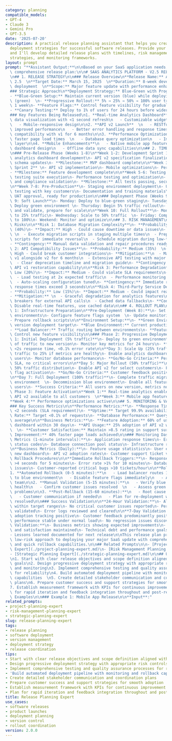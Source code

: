 ```yaml
---
category: planning
compatible_models:
- GPT-4
- Claude 3
- Gemini Pro
- GPT-3.5
date: '2025-07-20'
description: A practical release planning assistant that helps you create comprehensive
  deployment strategies for successful software releases. Provide your release context
  and I'll develop detailed release plans with timelines, risk management, rollout
  strategies, and monitoring frameworks.
layout: prompt
prompt: "**Assistant Output:**\n\nBased on your SaaS application needs, here's your\
  \ comprehensive release plan:\n\n# SAAS ANALYTICS PLATFORM - V2.5 RELEASE PLAN\n\
  \n## 1. RELEASE STRATEGY\n\n### Release Overview\n**Release Name:** Analytics Dashboard\
  \ 2.5  \n**Target Date:** March 15, 2025  \n**Duration:** 8-week development + 2-week\
  \ deployment  \n**Scope:** Major feature update with performance enhancements\n\n\
  ### Strategic Approach\n**Deployment Strategy:** Blue-Green with Progressive Rollout\n\
  - **Blue-Green Setup:** Maintain current version (blue) while deploying new version\
  \ (green)  \n- **Progressive Rollout:** 5% → 25% → 50% → 100% user traffic over\
  \ 1 week\n- **Feature Flags:** Control feature visibility for gradual activation\n\
  - **Canary Testing:** Deploy to 1% of users for 24 hours before wider rollout\n\n\
  ### Key Features Being Released\n1. **Real-time Analytics Dashboard**\n   - Live\
  \ data visualization with <1 second refresh\n   - Customizable widgets and layouts\n\
  \   - Mobile-responsive design\n\n2. **API v2 Launch**  \n   - RESTful API with\
  \ improved performance\n   - Better error handling and response times\n   - Backward\
  \ compatibility with v1 for 6 months\n\n3. **Performance Optimizations**\n   - 40%\
  \ faster page load times  \n   - Database query optimization\n   - Improved caching\
  \ layer\n\n4. **Mobile Enhancements**\n   - Native mobile app features\n   - Responsive\
  \ dashboard design\n   - Offline data sync capabilities\n\n## 2. TIMELINE & MILESTONES\n\
  \n### Pre-Release Phase (Weeks 1-8)\n**Week 1-2: Development Sprint 1**\n- Core\
  \ analytics dashboard development\n- API v2 specification finalization\n- Database\
  \ schema updates\n- **Milestone:** MVP dashboard complete\n\n**Week 3-4: Development\
  \ Sprint 2** \n- API v2 implementation\n- Mobile optimizations\n- Performance improvements\n\
  - **Milestone:** Feature development complete\n\n**Week 5-6: Testing & QA**\n- Automated\
  \ testing suite execution\n- Performance testing and optimization\n- Security testing\
  \ and compliance validation\n- **Milestone:** All tests passing, security approved\n\
  \n**Week 7-8: Pre-Production**\n- Staging environment deployment\n- User acceptance\
  \ testing with key customers\n- Documentation and training materials\n- **Milestone:**\
  \ UAT approval, ready for production\n\n### Deployment Phase (Weeks 9-10)\n**Week\
  \ 9: Soft Launch**\n- Monday: Deploy to blue-green staging\n- Tuesday-Wednesday:\
  \ Deploy green environment \n- Thursday: Begin 5% traffic rollout\n- Friday: Monitor\
  \ and validate, prepare for scale\n\n**Week 10: Full Rollout**\n- Monday: Scale\
  \ to 25% traffic\n- Wednesday: Scale to 50% traffic  \n- Friday: Complete rollout\
  \ to 100%\n- Weekend: Monitor and optimize\n\n## 3. RISK MANAGEMENT\n\n### High-Priority\
  \ Risks\n\n**Risk 1: Database Migration Complexity**\n- **Probability:** Medium\
  \ (40%)\n- **Impact:** High - Could cause downtime or data issues\n- **Mitigation:**\
  \ \n  - Execute migration scripts in staging multiple times\n  - Prepare rollback\
  \ scripts for immediate reversal\n  - Schedule migration during low-traffic window\n\
  - **Contingency:** Manual data validation and repair procedures ready\n\n**Risk\
  \ 2: API Compatibility Issues**\n- **Probability:** Medium (35%)  \n- **Impact:**\
  \ High - Could break customer integrations\n- **Mitigation:**\n  - Maintain API\
  \ v1 alongside v2 for 6 months\n  - Extensive API testing with major customers\n\
  \  - Clear deprecation timeline and migration guide\n- **Contingency:** Immediate\
  \ API v1 restoration capability\n\n**Risk 3: Performance Degradation**\n- **Probability:**\
  \ Low (20%)\n- **Impact:** Medium - Could violate SLA requirements\n- **Mitigation:**\n\
  \  - Load testing at 2x expected traffic\n  - Performance monitoring dashboard\n\
  \  - Auto-scaling configuration tuned\n- **Contingency:** Immediate rollback if\
  \ response times exceed 3 seconds\n\n**Risk 4: Third-Party Service Dependencies**\n\
  - **Probability:** Low (15%)\n- **Impact:** Medium - Could impact real-time features\n\
  - **Mitigation:** \n  - Graceful degradation for analytics features\n  - Circuit\
  \ breakers for external API calls\n  - Cached data fallbacks\n- **Contingency:**\
  \ Disable real-time features, use cached data\n\n## 4. ROLLOUT PLAN\n\n### Phase\
  \ 1: Infrastructure Preparation\n**Pre-Deployment (Week 8):**\n- Set up blue-green\
  \ environments\n- Configure feature flags system  \n- Update monitoring and alerting\n\
  - Prepare rollback scripts\n\n**Environment Setup:**\n- **Green Environment:** New\
  \ version deployment target\n- **Blue Environment:** Current production version\n\
  - **Load Balancer:** Traffic routing between environments\n- **Feature Flags:**\
  \ Control new feature visibility\n\n### Phase 2: Progressive Deployment\n\n**Day\
  \ 1: Initial Deployment (5% traffic)**\n- Deploy to green environment\n- Route 5%\
  \ of traffic to new version\n- Monitor key metrics for 24 hours\n- **Go/No-Go Criteria:**\
  \ <2s response time, <0.1% error rate\n\n**Day 3: Scale Up (25% traffic)**\n- Increase\
  \ traffic to 25% if metrics are healthy\n- Enable analytics dashboard for flagged\
  \ users\n- Monitor database performance\n- **Go/No-Go Criteria:** Performance within\
  \ SLA, no critical errors\n\n**Day 5: Major Rollout (50% traffic)**\n- Scale to\
  \ 50% traffic distribution\n- Enable API v2 for select customers\n- Full feature\
  \ flag activation\n- **Go/No-Go Criteria:** Customer feedback positive, system stable\n\
  \n**Day 7: Full Deployment (100% traffic)**\n- Complete traffic migration to green\
  \ environment  \n- Decommission blue environment\n- Enable all features for all\
  \ users\n- **Success Criteria:** All users on new version, metrics normal\n\n###\
  \ Phase 3: Feature Activation\n**Week 1:** Real-time analytics enabled\n**Week 2:**\
  \ API v2 available to all customers  \n**Week 3:** Mobile app features released\n\
  **Week 4:** Performance optimizations active\n\n## 5. MONITORING & VALIDATION\n\n\
  ### Key Success Metrics\n\n**Performance Metrics:**\n- **Response Time:** Target\
  \ <2 seconds (SLA requirement)\n- **Uptime:** Target 99.9% availability\n- **Error\
  \ Rate:** Target <0.1% of requests\n- **Database Performance:** Query times <500ms\
  \ average\n\n**Business Metrics:**\n- **Feature Adoption:** 60% of users try new\
  \ dashboard within 30 days\n- **API Usage:** 25% adoption of API v2 within 60 days\
  \  \n- **Customer Satisfaction:** Maintain >8.5 rating in support surveys\n- **Performance\
  \ Improvement:** 40% faster page loads achieved\n\n### Monitoring Dashboard\n**Real-Time\
  \ Metrics (1-minute intervals):**\n- Application response times\n- Error rates and\
  \ status codes\n- Database connection pool status\n- Infrastructure resource utilization\n\
  \n**Business Metrics (Daily):**\n- Feature usage statistics\n- User engagement with\
  \ new dashboard\n- API v2 adoption rates\n- Customer support ticket volume\n\n###\
  \ Rollback Procedures\n\n**Immediate Rollback Triggers:**\n- Response time consistently\
  \ >4 seconds for 5 minutes\n- Error rate >1% for 10 minutes\n- Database connectivity\
  \ issues\n- Customer-reported critical bugs >10 tickets/hour\n\n**Rollback Process:**\n\
  1. **Automated Rollback (0-5 minutes):**\n   - Load balancer routes 100% traffic\
  \ to blue environment\n   - Disable feature flags immediately\n   - Alert engineering\
  \ team\n\n2. **Manual Validation (5-15 minutes):**\n   - Verify blue environment\
  \ health\n   - Confirm customer issues resolved  \n   - Assess green environment\
  \ problems\n\n3. **Post-Rollback (15-60 minutes):**\n   - Root cause analysis initiation\n\
  \   - Customer communication if needed\n   - Plan for re-deployment when issues\
  \ resolved\n\n### Success Validation\n\n**24-Hour Validation:**\n- All key metrics\
  \ within target ranges\n- No critical customer issues reported\n- Performance improvements\
  \ validated\n- Error logs reviewed and cleared\n\n**7-Day Validation:**  \n- Feature\
  \ adoption tracking positive\n- Customer feedback predominantly positive\n- System\
  \ performance stable under normal load\n- No regression issues discovered\n\n**30-Day\
  \ Validation:**\n- Business metrics showing expected improvements\n- Customer retention\
  \ and satisfaction maintained\n- Technical debt and performance goals achieved\n\
  - Lessons learned documented for next release\n\nThis release plan provides a structured,\
  \ low-risk approach to deploying your major SaaS update with comprehensive monitoring\
  \ and quick rollback capabilities.\n\n## Related Prompts\n\n- [Project Planning\
  \ Expert](./project-planning-expert.md)\n- [Risk Management Planning Expert](./risk-management-planning-expert.md)\n\
  - [Strategic Planning Expert](./strategic-planning-expert.md)\n\n## Usage Instructions\n\
  \n1. Start with clear release objectives and scope definition aligned with business\
  \ goals\n2. Design progressive deployment strategy with appropriate risk controls\
  \ and monitoring\n3. Implement comprehensive testing and quality assurance processes\
  \ for reliability\n4. Build automated deployment pipeline with monitoring and rollback\
  \ capabilities  \n5. Create detailed stakeholder communication and coordination\
  \ plans\n6. Prepare customer success and support strategies for smooth adoption\n\
  7. Establish measurement framework with KPIs for continuous improvement\n8. Plan\
  \ for rapid iteration and feedback integration throughout and post-release\n\n##\
  \ Examples\n\n### Example 1: Mobile App Release\n\n**Input**:"
related_prompts:
- project-planning-expert
- risk-management-planning-expert
- strategic-planning-expert
slug: release-planning-expert
tags:
- release planning
- software deployment
- version management
- deployment strategy
- release coordination
tips:
- Start with clear release objectives and scope definition aligned with business goals
- Design progressive deployment strategy with appropriate risk controls and monitoring
- Implement comprehensive testing and quality assurance processes for reliability
- 'Build automated deployment pipeline with monitoring and rollback capabilities  '
- Create detailed stakeholder communication and coordination plans
- Prepare customer success and support strategies for smooth adoption
- Establish measurement framework with KPIs for continuous improvement
- Plan for rapid iteration and feedback integration throughout and post-release
title: Release Planning Expert
use_cases:
- software releases
- product launches
- deployment planning
- version control
- rollout coordination
version: 2.0.0
---
```

